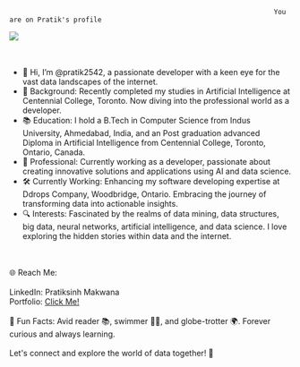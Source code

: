                                                                       You are on Pratik's profile
<img src="https://github-readme-stats.vercel.app/api?username=pratik2542&&show_icons=true&title_color=ffffff&icon_color=bb2acf&text_color=daf7dc&bg_color=151515"> <br> <br> <br>



- 👋 Hi, I’m @pratik2542, a passionate developer with a keen eye for the vast data landscapes of the internet. <br>
- 🌟 Background: Recently completed my studies in Artificial Intelligence at Centennial College, Toronto. Now diving into the professional world as a developer. <br>
- 📚 Education: I hold a B.Tech in Computer Science from Indus University, Ahmedabad, India, and an Post graduation advanced Diploma in Artificial Intelligence from Centennial College, Toronto, Ontario, Canada.<br>
- 💼 Professional: Currently working as a developer, passionate about creating innovative solutions and applications using AI and data science.<br>
- 🛠️ Currently Working: Enhancing my software developing expertise at Ddrops Company, Woodbridge, Ontario. Embracing the journey of transforming data into actionable insights. <br>
- 🔍 Interests: Fascinated by the realms of data mining, data structures, big data, neural networks, artificial intelligence, and data science. I love exploring the hidden stories within data and the internet. <br> <br> <br>

🌐 Reach Me: <br> <br>
LinkedIn: Pratiksinh Makwana <br>
Portfolio: <a href="https://pratiksinh-makwana.vercel.app"> Click Me!</a> <br> <br>
💬 Fun Facts: Avid reader 📚, swimmer 🏊‍♂️, and globe-trotter 🌍. Forever curious and always learning.  <br> <br>
Let's connect and explore the world of data together! 🚀 <br> <br>



